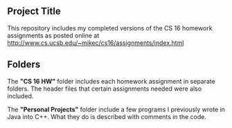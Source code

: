 ##  **Project Title**
This repository includes my completed versions of the CS 16 homework assignments as posted online at http://www.cs.ucsb.edu/~mikec/cs16/assignments/index.html
## **Folders**
The **"CS 16 HW"** folder includes each homework assignment in separate folders. The header files that certain assignments needed were also included.

The **"Personal Projects"** folder include a few programs I previously wrote in Java into C++. What they do is described with comments in the code.
